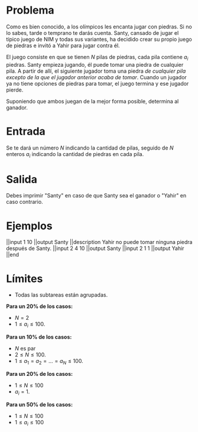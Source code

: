 # Problema

Como es bien conocido, a los olímpicos les encanta jugar con piedras. Si no lo sabes, tarde o temprano te darás cuenta. Santy, cansado de jugar el típico juego de NIM y todas sus variantes, ha decidido crear su propio juego de piedras e invitó a Yahir para jugar contra él.

El juego consiste en que se tienen $N$ pilas de piedras, cada pila contiene $a_i$ piedras. Santy empieza jugando, él puede tomar una piedra de cualquier pila. A partir de allí, el siguiente jugador toma una piedra *de cualquier pila excepto de la que el jugador anterior acaba de tomar*. Cuando un jugador ya no tiene opciones de piedras para tomar, el juego termina y ese jugador pierde.

Suponiendo que ambos juegan de la mejor forma posible, determina al ganador.

# Entrada

Se te dará un número $N$ indicando la cantidad de pilas, seguido de $N$ enteros $a_i$ indicando la cantidad de piedras en cada pila.

# Salida

Debes imprimir "Santy" en caso de que Santy sea el ganador o "Yahir" en caso contrario.

# Ejemplos

||input
1
10
||output
Santy
||description
Yahir no puede tomar ninguna piedra después de Santy.
||input
2
4 10
||output
Santy
||input
2
1 1
||output
Yahir
||end

# Límites

- Todas las subtareas están agrupadas.

**Para un 20% de los casos:**

- $N = 2$
- $1 \leq a_i \leq 100$.

**Para un 10% de los casos:** 

- $N$ es par
- $2 \leq N \leq 100$.
- $1 \leq a_1 = a_2 = ... = a_N \leq 100$.

**Para un 20% de los casos:** 

- $1 \leq N \leq 100$
- $a_i = 1$.

**Para un 50% de los casos:**

- $1 \leq N \leq 100$
- $1 \leq a_i \leq 100$